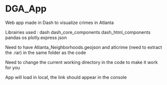 # DGA_App
Web app made in Dash to visualize crimes in Atlanta

Librairies used :
dash
dash_core_components
dash_html_components
pandas
os
plotly.express
json

Need to have Atlanta_Neighborhoods.geojson and atlcrime (need to extract the .rar) in the same folder as the code

Need to change the current working directory in the code to make it work for you

App will load in local, the link should appear in the console
